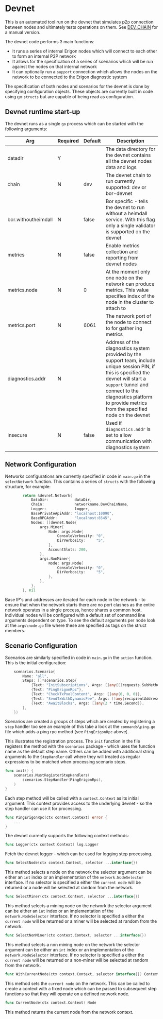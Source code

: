 # Devnet

This is an automated tool run on the devnet that simulates p2p connection between nodes and ultimately tests operations on them.
See [DEV_CHAIN](https://github.com/erigontech/erigon/blob/main/docs/DEV_CHAIN.md) for a manual version.

The devnet code performs 3 main functions:

* It runs a series of internal Erigon nodes which will connect to each other to form an internal P2P network
* It allows for the specification of a series of scenarios which will be run against the nodes on that internal network
* It can optionally run a `support` connection which allows the nodes on the network to be connected to the Erigon diagnostic system

The specification of both nodes and scenarios for the devnet is done by specifying configuration objects.  These objects are currently built in code using go `structs` but are capable of being read as configuration.

## Devnet runtime start-up

The devnet runs as a single `go` process which can be started with the following arguments:

| Arg | Required | Default | Description |
| --- | -------- |---------| ----------- |
| datadir | Y |         | The data directory for the devnet contains all the devnet nodes data and logs |
| chain | N | dev     | The devnet chain to run currently supported: dev or bor-devnet | 
| bor.withoutheimdall | N | false   | Bor specific - tells the devnet to run without a heimdall service.  With this flag only a single validator is supported on the devnet |
| metrics | N | false   | Enable metrics collection and reporting from devnet nodes |
| metrics.node | N | 0       | At the moment only one node on the network can produce metrics.  This value specifies index of the node in the cluster to attach to |
| metrics.port | N | 6061    | The network port of the node to connect to for gather ing metrics |
| diagnostics.addr | N |         | Address of the diagnostics system provided by the support team, include unique session PIN, if this is specified the devnet will start a `support` tunnel and connect to the diagnostics platform to provide metrics from the specified node on the devnet | 
| insecure | N | false   | Used if `diagnostics.addr` is set to allow communication with diagnostics system

## Network Configuration

Networks configurations are currently specified in code in `main.go` in the `selectNetwork` function.  This contains a series of `structs` with the following structure, for example:

```go
		return &devnet.Network{
			DataDir:            dataDir,
			Chain:              networkname.DevChainName,
			Logger:             logger,
			BasePrivateApiAddr: "localhost:10090",
			BaseRPCAddr:        "localhost:8545",
			Nodes: []devnet.Node{
				args.Miner{
					Node: args.Node{
						ConsoleVerbosity: "0",
						DirVerbosity:     "5",
					},
					AccountSlots: 200,
				},
				args.NonMiner{
					Node: args.Node{
						ConsoleVerbosity: "0",
						DirVerbosity:     "5",
					},
				},
			},
		}, nil	
```

Base IP's and addresses are iterated for each node in the network - to ensure that when the network starts there are no port clashes as the entire network operates in a single process, hence shares a common host.  Individual nodes will be configured with a default set of command line arguments dependent on type. To see the default arguments per node look at the `args\node.go` file where these are specified as tags on the struct members.

## Scenario Configuration

Scenarios are similarly specified in code in `main.go` in the `action` function.  This is the initial configuration:

```go
    scenarios.Scenario{
        Name: "all",
        Steps: []*scenarios.Step{
            {Text: "InitSubscriptions", Args: []any{[]requests.SubMethod{requests.Methods.ETHNewHeads}}},
            {Text: "PingErigonRpc"},
            {Text: "CheckTxPoolContent", Args: []any{0, 0, 0}},
            {Text: "SendTxWithDynamicFee", Args: []any{recipientAddress, accounts.DevAddress, sendValue}},
            {Text: "AwaitBlocks", Args: []any{2 * time.Second}},
        },
    })
```

Scenarios are created a groups of steps which are created by registering a `step` handler too see an example of this take a look at the `commands\ping.go` file which adds a ping rpc method (see `PingErigonRpc` above).

This illustrates the registration process.  The `init` function in the file registers the method with the `scenarios` package - which uses the function name as the default step name.  Others can be added with additional string arguments fo the `StepHandler` call where they will treated as regular expressions to be matched when processing scenario steps.

```go
func init() {
	scenarios.MustRegisterStepHandlers(
		scenarios.StepHandler(PingErigonRpc),
	)
}
```
Each step method will be called with a `context.Context` as its initial argument. This context provides access to the underlying devnet - so the step handler can use it for processing.

```go
func PingErigonRpc(ctx context.Context) error {
    ...
}
```
The devnet currently supports the following context methods:

```go
func Logger(ctx context.Context) log.Logger
```

Fetch the devnet logger - which can be used for logging step processing.

```go
func SelectNode(ctx context.Context, selector ...interface{}) 
```

This method selects a node on the network the selector argument can be either an `int` index or an implementation of the `network.NodeSelector` interface.  If no selector is specified a either the `current node` will be returned or a node will be selected at random from the network.

```go
func SelectMiner(ctx context.Context, selector ...interface{})
```

This method selects a mining node on the network the selector argument can be either an `int` index or an implementation of the `network.NodeSelector` interface.  If no selector is specified a either the `current node` will be returned or a miner will be selected at random from the network.

```go
func SelectNonMiner(ctx context.Context, selector ...interface{})
```

This method selects a non mining node on the network the selector argument can be either an `int` index or an implementation of the `network.NodeSelector` interface.  If no selector is specified a either the `current node` will be returned or a non-miner will be selected at random from the network.

```go
func WithCurrentNode(ctx context.Context, selector interface{}) Context
```
This method sets the `current node` on the network.  This can be called to create a context with a fixed node which can be passed to subsequent step functions so that they will operate on a defined network node.

```go
func CurrentNode(ctx context.Context) Node
```

This method returns the current node from the network context.
